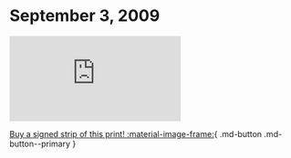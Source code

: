 # September 3, 2009

![](https://www.achewood.com/comic.php?date=09032009)

[Buy a signed strip of this print! :material-image-frame:](https://achewood-holiday-pop-up.myshopify.com/products/strip#09032009){ .md-button .md-button--primary }
